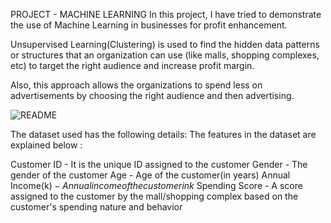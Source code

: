 PROJECT - MACHINE LEARNING
In this project, I have tried to demonstrate the use of Machine Learning in businesses for profit enhancement.

Unsupervised Learning(Clustering) is used to find the hidden data patterns or structures that an organization can use (like malls, shopping complexes, etc) to target the right audience and increase profit margin.

Also, this approach allows the organizations to spend less on advertisements by choosing the right audience and then advertising.

![README](https://github.com/LangatErick/Shopping-Customer-Segmentation/assets/124883947/8d6fd084-c0b9-4d73-be8b-a55cff284349)

The dataset used has the following details: The features in the dataset are explained below :

Customer ID - It is the unique ID assigned to the customer
Gender - The gender of the customer
Age - Age of the customer(in years)
Annual Income(k$) - Annual income of the customer in k$
Spending Score - A score assigned to the customer by the mall/shopping complex based on the customer's spending nature and behavior


